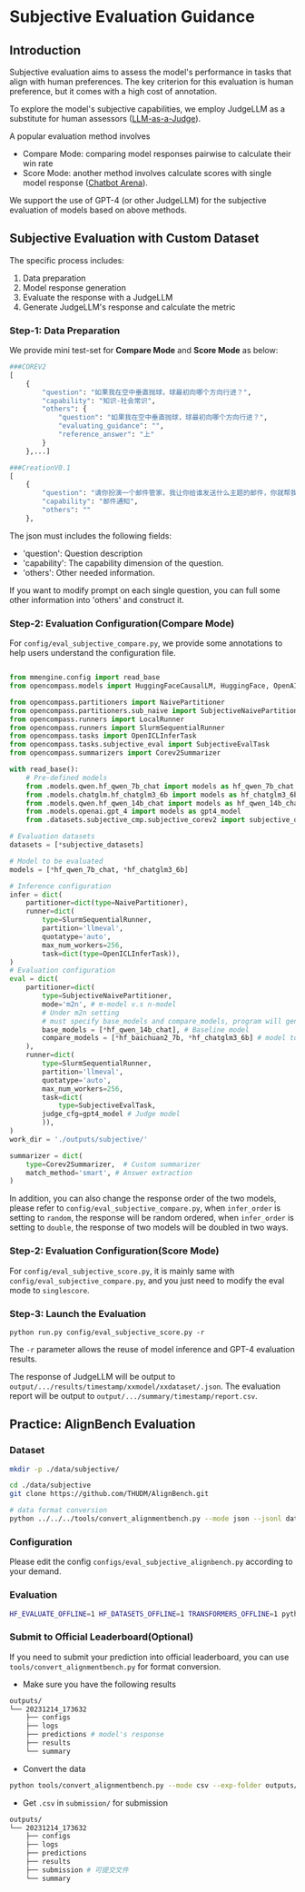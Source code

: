 # Subjective Evaluation Guidance

## Introduction

Subjective evaluation aims to assess the model's performance in tasks that align with human preferences. The key criterion for this evaluation is human preference, but it comes with a high cost of annotation.

To explore the model's subjective capabilities, we employ JudgeLLM as a substitute for human assessors ([LLM-as-a-Judge](https://arxiv.org/abs/2306.05685)).

A popular evaluation method involves

- Compare Mode: comparing model responses pairwise to calculate their win rate
- Score Mode: another method involves calculate scores with single model response ([Chatbot Arena](https://chat.lmsys.org/)).

We support the use of GPT-4 (or other JudgeLLM) for the subjective evaluation of models based on above methods.

## Subjective Evaluation with Custom Dataset

The specific process includes:

1. Data preparation
2. Model response generation
3. Evaluate the response with a JudgeLLM
4. Generate JudgeLLM's response and calculate the metric

### Step-1: Data Preparation

We provide mini test-set for **Compare Mode** and **Score Mode** as below:

```python
###COREV2
[
    {
        "question": "如果我在空中垂直抛球，球最初向哪个方向行进？",
        "capability": "知识-社会常识",
        "others": {
            "question": "如果我在空中垂直抛球，球最初向哪个方向行进？",
            "evaluating_guidance": "",
            "reference_answer": "上"
        }
    },...]

###CreationV0.1
[
    {
        "question": "请你扮演一个邮件管家，我让你给谁发送什么主题的邮件，你就帮我扩充好邮件正文，并打印在聊天框里。你需要根据我提供的邮件收件人以及邮件主题，来斟酌用词，并使用合适的敬语。现在请给导师发送邮件，询问他是否可以下周三下午15:00进行科研同步会，大约200字。",
        "capability": "邮件通知",
        "others": ""
    },
```

The json must includes the following fields:

- 'question': Question description
- 'capability': The capability dimension of the question.
- 'others': Other needed information.

If you want to modify prompt on each single question, you can full some other information into 'others' and construct it.

### Step-2: Evaluation Configuration(Compare Mode)

For `config/eval_subjective_compare.py`, we provide some annotations to help users understand the configuration file.

```python

from mmengine.config import read_base
from opencompass.models import HuggingFaceCausalLM, HuggingFace, OpenAI

from opencompass.partitioners import NaivePartitioner
from opencompass.partitioners.sub_naive import SubjectiveNaivePartitioner
from opencompass.runners import LocalRunner
from opencompass.runners import SlurmSequentialRunner
from opencompass.tasks import OpenICLInferTask
from opencompass.tasks.subjective_eval import SubjectiveEvalTask
from opencompass.summarizers import Corev2Summarizer

with read_base():
    # Pre-defined models
    from .models.qwen.hf_qwen_7b_chat import models as hf_qwen_7b_chat
    from .models.chatglm.hf_chatglm3_6b import models as hf_chatglm3_6b
    from .models.qwen.hf_qwen_14b_chat import models as hf_qwen_14b_chat
    from .models.openai.gpt_4 import models as gpt4_model
    from .datasets.subjective_cmp.subjective_corev2 import subjective_datasets

# Evaluation datasets
datasets = [*subjective_datasets]

# Model to be evaluated
models = [*hf_qwen_7b_chat, *hf_chatglm3_6b]

# Inference configuration
infer = dict(
    partitioner=dict(type=NaivePartitioner),
    runner=dict(
        type=SlurmSequentialRunner,
        partition='llmeval',
        quotatype='auto',
        max_num_workers=256,
        task=dict(type=OpenICLInferTask)),
)
# Evaluation configuration
eval = dict(
    partitioner=dict(
        type=SubjectiveNaivePartitioner,
        mode='m2n', # m-model v.s n-model
        # Under m2n setting
        # must specify base_models and compare_models, program will generate pairs between base_models compare_models.
        base_models = [*hf_qwen_14b_chat], # Baseline model
        compare_models = [*hf_baichuan2_7b, *hf_chatglm3_6b] # model to be evaluated
    ),
    runner=dict(
        type=SlurmSequentialRunner,
        partition='llmeval',
        quotatype='auto',
        max_num_workers=256,
        task=dict(
            type=SubjectiveEvalTask,
        judge_cfg=gpt4_model # Judge model
        )),
)
work_dir = './outputs/subjective/'

summarizer = dict(
    type=Corev2Summarizer,  # Custom summarizer
    match_method='smart', # Answer extraction
)
```

In addition, you can also change the response order of the two models, please refer to `config/eval_subjective_compare.py`,
when `infer_order` is setting to `random`, the response will be random ordered,
when `infer_order` is setting to `double`, the response of two models will be doubled in two ways.

### Step-2: Evaluation Configuration(Score Mode)

For `config/eval_subjective_score.py`, it is mainly same with `config/eval_subjective_compare.py`, and you just need to modify the eval mode to `singlescore`.

### Step-3: Launch the Evaluation

```shell
python run.py config/eval_subjective_score.py -r
```

The `-r` parameter allows the reuse of model inference and GPT-4 evaluation results.

The response of JudgeLLM will be output to `output/.../results/timestamp/xxmodel/xxdataset/.json`.
The evaluation report will be output to `output/.../summary/timestamp/report.csv`.

## Practice: AlignBench Evaluation

### Dataset

```bash
mkdir -p ./data/subjective/

cd ./data/subjective
git clone https://github.com/THUDM/AlignBench.git

# data format conversion
python ../../../tools/convert_alignmentbench.py --mode json --jsonl data/data_release.jsonl

```

### Configuration

Please edit the config `configs/eval_subjective_alignbench.py` according to your demand.

### Evaluation

```bash
HF_EVALUATE_OFFLINE=1 HF_DATASETS_OFFLINE=1 TRANSFORMERS_OFFLINE=1 python run.py workspace/eval_subjective_alignbench.py
```

### Submit to Official Leaderboard(Optional)

If you need to submit your prediction into official leaderboard, you can use `tools/convert_alignmentbench.py` for format conversion.

- Make sure you have the following results

```bash
outputs/
└── 20231214_173632
    ├── configs
    ├── logs
    ├── predictions # model's response
    ├── results
    └── summary
```

- Convert the data

```bash
python tools/convert_alignmentbench.py --mode csv --exp-folder outputs/20231214_173632
```

- Get `.csv`  in `submission/` for submission

```bash
outputs/
└── 20231214_173632
    ├── configs
    ├── logs
    ├── predictions
    ├── results
    ├── submission # 可提交文件
    └── summary
```
